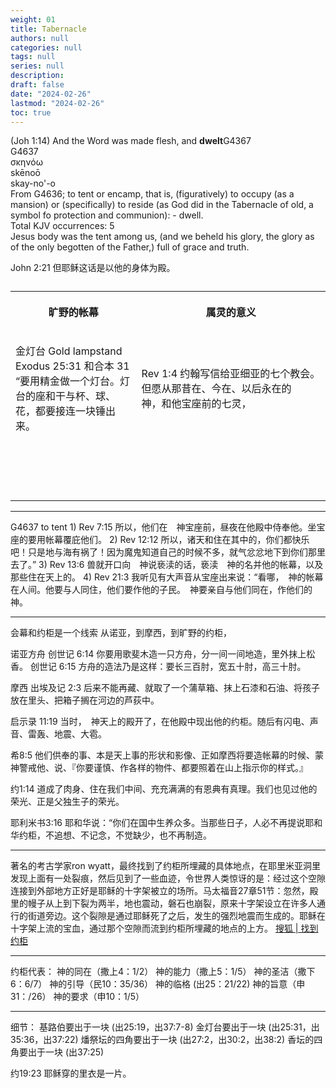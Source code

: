 ```yaml
---
weight: 01
title: Tabernacle
authors: null
categories: null
tags: null
series: null
description: 
draft: false
date: "2024-02-26"
lastmod: "2024-02-26"
toc: true
---
```


<!--more-->
(Joh 1:14)  And the Word was made flesh, and <b>dwelt</b><label for="dwelt" class="margin-toggle sidenote-number"></label><span class="sidenote">G4367<br>G4637
<br>σκηνόω
<br>skēnoō
<br>skay-no'-o
<br>From G4636; to tent or encamp, that is, (figuratively) to occupy (as a mansion) or (specifically) to reside (as God did in the Tabernacle of old, a symbol fo protection and communion): - dwell.
<br>Total KJV occurrences: 5
<br> Jesus body was the tent</span> among us, (and we beheld his glory, the glory as of the only begotten of the Father,) full of grace and truth.

John 2:21 但耶稣这话是以他的身体为殿。  




<table >
<caption style="text-align:left", align = "top"><b></b></caption>
<colgroup><col style="width: 40%" /><col style="width: 60%" />
</colgroup>
  <tr>
    <th><p>旷野的帐幕
      </p></th>
    <th><p>属灵的意义
      </p></th>
  </tr>
  <tr>
    <td><p>金灯台 Gold lampstand <br>Exodus 25:31 和合本
31 “要用精金做一个灯台。灯台的座和干与杯、球、花，都要接连一块锤出来。
      </p></td>
    <td><p>Rev 1:4 约翰写信给亚细亚的七个教会。但愿从那昔在、今在、以后永在的　神，和他宝座前的七灵，
      </p></td>
  </tr>
  <tr>
    <td><p>
      </p></td>
    <td><p>
      </p></td>
  </tr>
  <tr>
    <td><p>
      </p></td>
    <td><p>
      </p></td>
  </tr>
  <tr>
    <td><p>
      </p></td>
    <td><p>
      </p></td>
  </tr>
  <tr>
    <td><p>
      </p></td>
    <td><p>
      </p></td>
  </tr>
</table>

<hr>
G4637 to tent  
1) Rev 7:15  所以，他们在　神宝座前，昼夜在他殿中侍奉他。坐宝座的要用帐幕覆庇他们。  
2) Rev 12:12  所以，诸天和住在其中的，你们都快乐吧！只是地与海有祸了！因为魔鬼知道自己的时候不多，就气忿忿地下到你们那里去了。”    
3) Rev 13:6 兽就开口向　神说亵渎的话，亵渎　神的名并他的帐幕，以及那些住在天上的。  
4) Rev 21:3  我听见有大声音从宝座出来说：“看哪，　神的帐幕在人间。他要与人同住，他们要作他的子民。　神要亲自与他们同在，作他们的　神。  

<hr>
会幕和约柜是一个线索  
从诺亚，到摩西，到旷野的约柜，

诺亚方舟 
创世记 6:14 	你要用歌斐木造一只方舟，分一间一间地造，里外抹上松香。
创世记 6:15 	方舟的造法乃是这样：要长三百肘，宽五十肘，高三十肘。 

摩西
出埃及记 2:3 后来不能再藏、就取了一个蒲草箱、抹上石漆和石油、将孩子放在里头、把箱子搁在河边的芦荻中。 


启示录 11:19 当时，　神天上的殿开了，在他殿中现出他的约柜。随后有闪电、声音、雷轰、地震、大雹。 

希8:5 他们供奉的事、本是天上事的形状和影像、正如摩西将要造帐幕的时候、蒙　神警戒他、说、『你要谨慎、作各样的物件、都要照着在山上指示你的样式。』 

约1:14 道成了肉身、住在我们中间、充充满满的有恩典有真理。我们也见过他的荣光、正是父独生子的荣光。 

耶利米书3:16 耶和华说：“你们在国中生养众多。当那些日子，人必不再提说耶和华约柜，不追想、不记念，不觉缺少，也不再制造。

<hr>
著名的考古学家ron wyatt，最终找到了约柜所埋藏的具体地点，在耶里米亚洞里发现上面有一处裂痕，然后见到了一些血迹，令世界人类惊讶的是：经过这个空隙连接到外部地方正好是耶稣的十字架被立的场所。马太福音27章51节：忽然，殿里的幔子从上到下裂为两半，地也震动，磐石也崩裂，原来十字架设立在许多人通行的街道旁边。这个裂隙是通过耶稣死了之后，发生的强烈地震而生成的。耶稣在十字架上流的宝血，通过那个空隙而流到约柜所埋藏的地点的上方。
<a href = "https://www.sohu.com/a/230836698_100138776" target="_blank" rel="noopener noreferrer">搜狐 | 找到约柜</a>

<hr>
 约柜代表：  
神的同在（撒上4：1/2）        
神的能力（撒上5：1/5）  
神的圣洁（撒下6：6/7）      
神的引导（民10：35/36）  
神的临格 (出25：21/22)                       
神的旨意（申31：/26）  
神的要求（申10：1/5）

<hr>
细节： 
基路伯要出于一块 (出25:19，出37:7-8)  
金灯台要出于一块 (出25:31，出35:36，出37:22)  
燔祭坛的四角要出于一块 (出27:2，出30:2，出38:2)  
香坛的四角要出于一块 (出37:25)  

约19:23 耶稣穿的里衣是一片。

